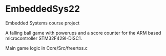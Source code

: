 # EmbeddedSys22
Embedded Systems course project

A falling ball game with powerups and a score counter for the ARM based microcontroller STM32F429I-DISC1.

Main game logic in Core/Src/freertos.c
